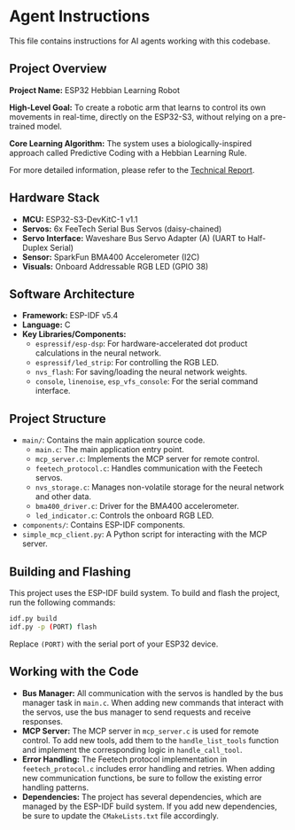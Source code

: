 # Agent Instructions

This file contains instructions for AI agents working with this codebase.

## Project Overview

**Project Name:** ESP32 Hebbian Learning Robot

**High-Level Goal:** To create a robotic arm that learns to control its own movements in real-time, directly on the ESP32-S3, without relying on a pre-trained model.

**Core Learning Algorithm:** The system uses a biologically-inspired approach called Predictive Coding with a Hebbian Learning Rule.

For more detailed information, please refer to the [Technical Report](https://github.com/LokiMetaSmith/esp32_hebbian_learning/blob/feature/add-servo-bus-mutex/docs/technical_report.md).

## Hardware Stack

*   **MCU:** ESP32-S3-DevKitC-1 v1.1
*   **Servos:** 6x FeeTech Serial Bus Servos (daisy-chained)
*   **Servo Interface:** Waveshare Bus Servo Adapter (A) (UART to Half-Duplex Serial)
*   **Sensor:** SparkFun BMA400 Accelerometer (I2C)
*   **Visuals:** Onboard Addressable RGB LED (GPIO 38)

## Software Architecture

*   **Framework:** ESP-IDF v5.4
*   **Language:** C
*   **Key Libraries/Components:**
    *   `espressif/esp-dsp`: For hardware-accelerated dot product calculations in the neural network.
    *   `espressif/led_strip`: For controlling the RGB LED.
    *   `nvs_flash`: For saving/loading the neural network weights.
    *   `console`, `linenoise`, `esp_vfs_console`: For the serial command interface.

## Project Structure

*   `main/`: Contains the main application source code.
    *   `main.c`: The main application entry point.
    *   `mcp_server.c`: Implements the MCP server for remote control.
    *   `feetech_protocol.c`: Handles communication with the Feetech servos.
    *   `nvs_storage.c`: Manages non-volatile storage for the neural network and other data.
    *   `bma400_driver.c`: Driver for the BMA400 accelerometer.
    *   `led_indicator.c`: Controls the onboard RGB LED.
*   `components/`: Contains ESP-IDF components.
*   `simple_mcp_client.py`: A Python script for interacting with the MCP server.

## Building and Flashing

This project uses the ESP-IDF build system. To build and flash the project, run the following commands:

```bash
idf.py build
idf.py -p (PORT) flash
```

Replace `(PORT)` with the serial port of your ESP32 device.

## Working with the Code

*   **Bus Manager:** All communication with the servos is handled by the bus manager task in `main.c`. When adding new commands that interact with the servos, use the bus manager to send requests and receive responses.
*   **MCP Server:** The MCP server in `mcp_server.c` is used for remote control. To add new tools, add them to the `handle_list_tools` function and implement the corresponding logic in `handle_call_tool`.
*   **Error Handling:** The Feetech protocol implementation in `feetech_protocol.c` includes error handling and retries. When adding new communication functions, be sure to follow the existing error handling patterns.
*   **Dependencies:** The project has several dependencies, which are managed by the ESP-IDF build system. If you add new dependencies, be sure to update the `CMakeLists.txt` file accordingly.
